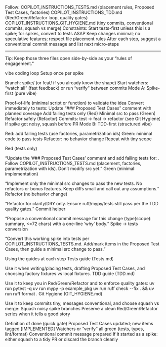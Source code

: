 Follow:
COPILOT_INSTRUCTIONS_TESTS.md (placement rules, Proposed Test Cases, factories)
COPILOT_INSTRUCTIONS_TDD.md (Red/Green/Refactor loop, quality gates)
COPILOT_INSTRUCTIONS_GIT_HYGIENE.md (tiny commits, conventional commits, squash vs merge)
Constraints:
Start tests-first unless this is a spike; for spikes, convert to tests ASAP
Keep changes minimal; no speculative features; respect file placement rules
After each step, suggest a conventional commit message and list next micro-steps

----------------------------------------------------------------------
Tip: Keep those three files open side-by-side as your “rules of engagement.”

vibe coding loop
Setup once per spike

Branch: spike/<topic> (or feat/<topic> if you already know the shape)
Start watchers: “watch:all” (fast feedback) or run “verify” between commits
Mode A: Spike-first (pure vibe)

Proof-of-life (minimal script or function) to validate the idea
Convert immediately to tests:
Update “### Proposed Test Cases” comment with planned coverage
Add failing tests only (Red)
Minimal src to pass (Green)
Refactor safely (Refactor)
Commits: test → feat → refactor (see Git Hygiene)
If spike got noisy, squash before PR
Mode B: TDD-first (structured vibe)

Red: add failing tests (use factories, parametrization ids)
Green: minimal code to pass tests
Refactor: no behavior change
Repeat with tiny scope


Red (tests only)

“Update the ‘### Proposed Test Cases’ comment and add failing tests for: <behaviors>. Follow COPILOT_INSTRUCTIONS_TESTS.md (placement, factories, parametrization with ids). Don’t modify src yet.”
Green (minimal implementation)

“Implement only the minimal src changes to pass the new tests. No refactors or bonus features. Keep diffs small and call out any assumptions.”
Refactor (no behavior change)

“Refactor for clarity/DRY only. Ensure ruff/mypy/tests still pass per the TDD quality gates.”
Commit helper

“Propose a conventional commit message for this change (type(scope): summary, <=72 chars) with a one-line ‘why’ body.”
Spike → tests conversion

“Convert this working spike into tests per COPILOT_INSTRUCTIONS_TESTS.md. Add/mark items in the Proposed Test Cases, then guide a minimal src change to pass.”

Using the guides at each step
Tests guide (Tests.md)

Use it when writing/placing tests, drafting Proposed Test Cases, and choosing factory fixtures vs local fixtures.
TDD guide (TDD.md)

Use it to keep you in Red/Green/Refactor and to enforce quality gates:
uv run pytest -q
uv run mypy -p example_pkg
uv run ruff check --fix . && uv run ruff format .
Git Hygiene (GIT_HYGIENE.md)

Use it to keep commits tiny, messages conventional, and choose squash vs merge:
Squash noisy spike branches
Preserve a clean Red/Green/Refactor series when it tells a good story

Definition of done (quick gate)
Proposed Test Cases updated; new items tagged [IMPLEMENTED]
Watchers or “verify” all green (tests, types, lint/format)
Conventional commit message prepared
If it started as a spike: either squash to a tidy PR or discard the branch cleanly
